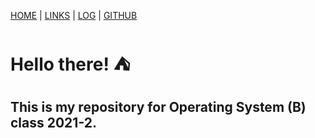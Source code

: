 [HOME](.) | [LINKS](LINKS/) | [LOG](TXT/mylog.txt) | [GITHUB](https://github.com/dzikriqalampacil/os212)

# Hello there! ⛺<br/>

## This is my repository for Operating System (B) class 2021-2.
